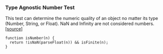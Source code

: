 ### Type Agnostic Number Test

This test can determine the numeric quality of an object no matter its type (Number, String, or Float). NaN and Infinity are not considered numbers.
[[source]](http://stackoverflow.com/questions/18082/validate-numbers-in-javascript-isnumeric)

```
function isNumber(n) {
  return !isNaN(parseFloat(n)) && isFinite(n);
}
```